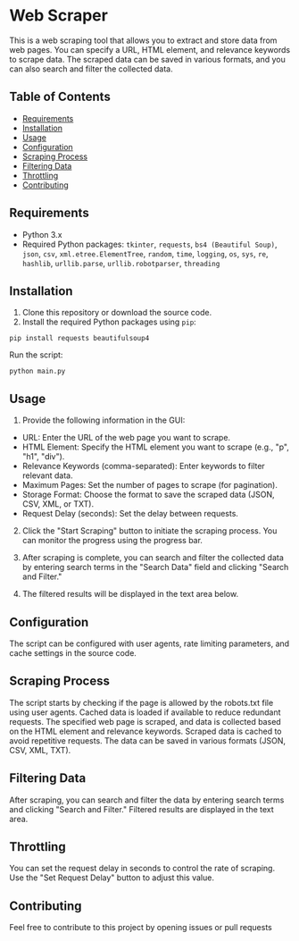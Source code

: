 # Web Scraper

This is a web scraping tool that allows you to extract and store data from web pages. You can specify a URL, HTML element, and relevance keywords to scrape data. The scraped data can be saved in various formats, and you can also search and filter the collected data.

## Table of Contents

- [Requirements](#requirements)
- [Installation](#installation)
- [Usage](#usage)
- [Configuration](#configuration)
- [Scraping Process](#scraping-process)
- [Filtering Data](#filtering-data)
- [Throttling](#throttling)
- [Contributing](#contributing)

## Requirements

- Python 3.x
- Required Python packages: `tkinter`, `requests`, `bs4 (Beautiful Soup)`, `json`, `csv`, `xml.etree.ElementTree`, `random`, `time`, `logging`, `os`, `sys`, `re`, `hashlib`, `urllib.parse`, `urllib.robotparser`, `threading`

## Installation

1. Clone this repository or download the source code.
2. Install the required Python packages using `pip`:

```pip install requests beautifulsoup4```


Run the script:

```python main.py```

## Usage

1. Provide the following information in the GUI:

 - URL: Enter the URL of the web page you want to scrape.
 - HTML Element: Specify the HTML element you want to scrape (e.g., "p", "h1", "div").
 - Relevance Keywords (comma-separated): Enter keywords to filter relevant data.
 - Maximum Pages: Set the number of pages to scrape (for pagination).
 - Storage Format: Choose the format to save the scraped data (JSON, CSV, XML, or TXT).
 - Request Delay (seconds): Set the delay between requests.

2. Click the "Start Scraping" button to initiate the scraping process. You can monitor the progress using the progress bar.

3. After scraping is complete, you can search and filter the collected data by entering search terms in the "Search Data" field and clicking "Search and Filter."

4. The filtered results will be displayed in the text area below.

## Configuration

The script can be configured with user agents, rate limiting parameters, and cache settings in the source code.

## Scraping Process

 The script starts by checking if the page is allowed by the robots.txt file using user agents.
 Cached data is loaded if available to reduce redundant requests.
 The specified web page is scraped, and data is collected based on the HTML element and relevance keywords.
 Scraped data is cached to avoid repetitive requests.
 The data can be saved in various formats (JSON, CSV, XML, TXT).

## Filtering Data

 After scraping, you can search and filter the data by entering search terms and clicking "Search and Filter."
 Filtered results are displayed in the text area.

## Throttling

 You can set the request delay in seconds to control the rate of scraping. Use the "Set Request Delay" button to adjust this value.

## Contributing

 Feel free to contribute to this project by opening issues or pull requests



